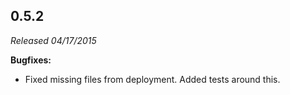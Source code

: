 ## 0.5.2

*Released 04/17/2015*

**Bugfixes:**

- Fixed missing files from deployment. Added tests around this.


